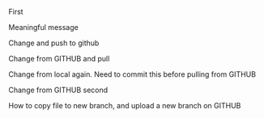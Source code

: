 First

Meaningful message

Change and push to github

Change from GITHUB and pull

Change from local again. Need to commit this before pulling from GITHUB

Change from GITHUB second

How to copy file to new branch, and upload a new branch on GITHUB
